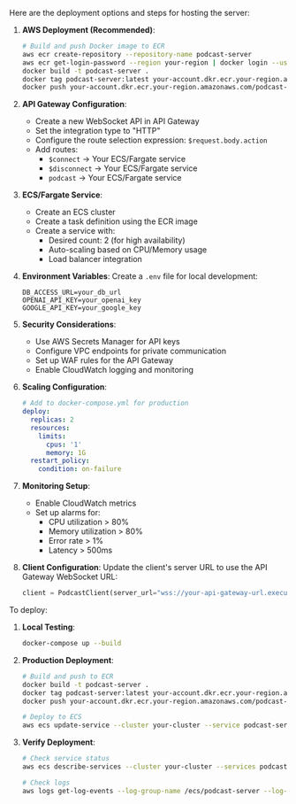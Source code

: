 Here are the deployment options and steps for hosting the server:

1. **AWS Deployment (Recommended)**:
   ```bash
   # Build and push Docker image to ECR
   aws ecr create-repository --repository-name podcast-server
   aws ecr get-login-password --region your-region | docker login --username AWS --password-stdin your-account.dkr.ecr.your-region.amazonaws.com
   docker build -t podcast-server .
   docker tag podcast-server:latest your-account.dkr.ecr.your-region.amazonaws.com/podcast-server:latest
   docker push your-account.dkr.ecr.your-region.amazonaws.com/podcast-server:latest
   ```

2. **API Gateway Configuration**:
   - Create a new WebSocket API in API Gateway
   - Set the integration type to "HTTP"
   - Configure the route selection expression: `$request.body.action`
   - Add routes:
     - `$connect` -> Your ECS/Fargate service
     - `$disconnect` -> Your ECS/Fargate service
     - `podcast` -> Your ECS/Fargate service

3. **ECS/Fargate Service**:
   - Create an ECS cluster
   - Create a task definition using the ECR image
   - Create a service with:
     - Desired count: 2 (for high availability)
     - Auto-scaling based on CPU/Memory usage
     - Load balancer integration

4. **Environment Variables**:
   Create a `.env` file for local development:
   ```
   DB_ACCESS_URL=your_db_url
   OPENAI_API_KEY=your_openai_key
   GOOGLE_API_KEY=your_google_key
   ```

5. **Security Considerations**:
   - Use AWS Secrets Manager for API keys
   - Configure VPC endpoints for private communication
   - Set up WAF rules for the API Gateway
   - Enable CloudWatch logging and monitoring

6. **Scaling Configuration**:
   ```yaml
   # Add to docker-compose.yml for production
   deploy:
     replicas: 2
     resources:
       limits:
         cpus: '1'
         memory: 1G
     restart_policy:
       condition: on-failure
   ```

7. **Monitoring Setup**:
   - Enable CloudWatch metrics
   - Set up alarms for:
     - CPU utilization > 80%
     - Memory utilization > 80%
     - Error rate > 1%
     - Latency > 500ms

8. **Client Configuration**:
   Update the client's server URL to use the API Gateway WebSocket URL:
   ```python
   client = PodcastClient(server_url="wss://your-api-gateway-url.execute-api.region.amazonaws.com/prod")
   ```

To deploy:

1. **Local Testing**:
   ```bash
   docker-compose up --build
   ```

2. **Production Deployment**:
   ```bash
   # Build and push to ECR
   docker build -t podcast-server .
   docker tag podcast-server:latest your-account.dkr.ecr.your-region.amazonaws.com/podcast-server:latest
   docker push your-account.dkr.ecr.your-region.amazonaws.com/podcast-server:latest

   # Deploy to ECS
   aws ecs update-service --cluster your-cluster --service podcast-server --force-new-deployment
   ```

3. **Verify Deployment**:
   ```bash
   # Check service status
   aws ecs describe-services --cluster your-cluster --services podcast-server

   # Check logs
   aws logs get-log-events --log-group-name /ecs/podcast-server --log-stream-name your-stream
   ```
